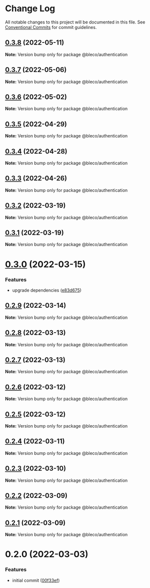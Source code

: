 # Change Log

All notable changes to this project will be documented in this file.
See [Conventional Commits](https://conventionalcommits.org) for commit guidelines.

## [0.3.8](https://gitr.net/betaly/bleco/compare/@bleco/authentication@0.3.7...@bleco/authentication@0.3.8) (2022-05-11)

**Note:** Version bump only for package @bleco/authentication





## [0.3.7](https://gitr.net/betaly/bleco/compare/@bleco/authentication@0.3.6...@bleco/authentication@0.3.7) (2022-05-06)

**Note:** Version bump only for package @bleco/authentication





## [0.3.6](https://gitr.net/betaly/bleco/compare/@bleco/authentication@0.3.5...@bleco/authentication@0.3.6) (2022-05-02)

**Note:** Version bump only for package @bleco/authentication





## [0.3.5](https://gitr.net/betaly/bleco/compare/@bleco/authentication@0.3.4...@bleco/authentication@0.3.5) (2022-04-29)

**Note:** Version bump only for package @bleco/authentication





## [0.3.4](https://gitr.net/betaly/bleco/compare/@bleco/authentication@0.3.3...@bleco/authentication@0.3.4) (2022-04-28)

**Note:** Version bump only for package @bleco/authentication





## [0.3.3](https://gitr.net/betaly/bleco/compare/@bleco/authentication@0.3.2...@bleco/authentication@0.3.3) (2022-04-26)

**Note:** Version bump only for package @bleco/authentication





## [0.3.2](https://gitr.net/betaly/bleco/compare/@bleco/authentication@0.3.1...@bleco/authentication@0.3.2) (2022-03-19)

**Note:** Version bump only for package @bleco/authentication





## [0.3.1](https://gitr.net/betaly/bleco/compare/@bleco/authentication@0.3.0...@bleco/authentication@0.3.1) (2022-03-19)

**Note:** Version bump only for package @bleco/authentication





# [0.3.0](https://gitr.net/betaly/bleco/compare/@bleco/authentication@0.2.9...@bleco/authentication@0.3.0) (2022-03-15)


### Features

* upgrade dependencies ([e83d675](https://gitr.net/betaly/bleco/commits/e83d675bc8e6c2da5737ebcfa48378bcc366dbea))





## [0.2.9](https://gitr.net/betaly/bleco/compare/@bleco/authentication@0.2.8...@bleco/authentication@0.2.9) (2022-03-14)

**Note:** Version bump only for package @bleco/authentication





## [0.2.8](https://gitr.net/betaly/bleco/compare/@bleco/authentication@0.2.7...@bleco/authentication@0.2.8) (2022-03-13)

**Note:** Version bump only for package @bleco/authentication





## [0.2.7](https://gitr.net/betaly/bleco/compare/@bleco/authentication@0.2.6...@bleco/authentication@0.2.7) (2022-03-13)

**Note:** Version bump only for package @bleco/authentication





## [0.2.6](https://gitr.net/betaly/bleco/compare/@bleco/authentication@0.2.5...@bleco/authentication@0.2.6) (2022-03-12)

**Note:** Version bump only for package @bleco/authentication





## [0.2.5](https://gitr.net/betaly/bleco/compare/@bleco/authentication@0.2.4...@bleco/authentication@0.2.5) (2022-03-12)

**Note:** Version bump only for package @bleco/authentication





## [0.2.4](https://gitr.net/betaly/bleco/compare/@bleco/authentication@0.2.3...@bleco/authentication@0.2.4) (2022-03-11)

**Note:** Version bump only for package @bleco/authentication





## [0.2.3](https://gitr.net/betaly/bleco/compare/@bleco/authentication@0.2.2...@bleco/authentication@0.2.3) (2022-03-10)

**Note:** Version bump only for package @bleco/authentication





## [0.2.2](https://gitr.net/betaly/bleco/compare/@bleco/authentication@0.2.1...@bleco/authentication@0.2.2) (2022-03-09)

**Note:** Version bump only for package @bleco/authentication





## [0.2.1](https://gitr.net/betaly/bleco/compare/@bleco/authentication@0.2.0...@bleco/authentication@0.2.1) (2022-03-09)

**Note:** Version bump only for package @bleco/authentication





# 0.2.0 (2022-03-03)


### Features

* initial commit ([00f33ef](https://gitr.net/betaly/bleco/bleco/commits/00f33efdb654a3c235ff65ab82f9274b2ee4fc3f))
